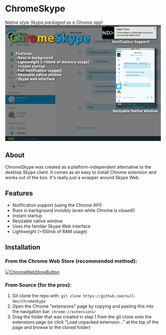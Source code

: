 # ChromeSkype
*Native style Skype packaged as a Chrome app!*
![PromoImage](https://raw.githubusercontent.com/null-dev/ChromeSkype/master/promo.jpg)
## About
ChromeSkype was created as a platform-independent alternative to the desktop Skype client. It comes as an easy to install Chrome extension and works out of the box. It's really just a wrapper around Skype Web.
## Features
- Notification support (using the Chrome API)
- Runs in background invisibly (even while Chrome is closed!)
- Instant startup
- Resizable native window
- Uses the familiar Skype Web interface
- Lightweight (~100mb of RAM usage)

## Installation
### From the Chrome Web Store (recommended method):
[![ChromeWebStoreButton](http://nulldev.xyz/projects/img/chrome-web-store.png)](https://chrome.google.com/webstore/detail/chromeskype/oghlgehncgibpgmdcblhkbgggeflacnd)

### From Source (for the pros):
1. Git clone the repo with: `git clone https://github.com/null-dev/ChromeSkype`
2. Open the Chrome "extensions" page by copying and pasting this into the navigation bar: `chrome://extensions/`
3. Drag the folder that was created in step 1 from the git clone onto the extensions page (or click "Load unpacked extension..." at the top of the page and browse to the cloned folder)
